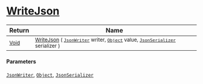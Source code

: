 # [WriteJson](./FeatureDescriptorJsonConverter-100664064.md)



| Return | Name | 
| --- | --- | 
| <sub>[Void](https://docs.microsoft.com/en-us/dotnet/api/System.Void)</sub>| <sub>[WriteJson](./FeatureDescriptorJsonConverter-100664064.md) ( [`JsonWriter`](./FeatureDescriptorJsonConverter-100664064.md) writer, [`Object`](https://docs.microsoft.com/en-us/dotnet/api/System.Object) value, [`JsonSerializer`](./FeatureDescriptorJsonConverter-100664064.md) serializer )</sub>| <br>


#### Parameters
[`JsonWriter`](./FeatureDescriptorJsonConverter-100664064.md), [`Object`](https://docs.microsoft.com/en-us/dotnet/api/System.Object), [`JsonSerializer`](./FeatureDescriptorJsonConverter-100664064.md)
